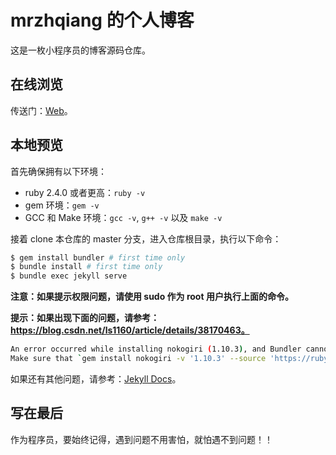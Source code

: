 mrzhqiang 的个人博客
===================
这是一枚小程序员的博客源码仓库。

## 在线浏览
传送门：[Web](https://mrzhqiang.github.io/)。

## 本地预览
首先确保拥有以下环境：

- ruby 2.4.0 或者更高：`ruby -v`
- gem 环境：`gem -v`
- GCC 和 Make 环境：`gcc -v`, `g++ -v` 以及 `make -v`

接着 clone 本仓库的 master 分支，进入仓库根目录，执行以下命令：

```bash
$ gem install bundler # first time only
$ bundle install # first time only
$ bundle exec jekyll serve
```

**注意：如果提示权限问题，请使用 sudo 作为 root 用户执行上面的命令。**

**提示：如果出现下面的问题，请参考：https://blog.csdn.net/ls1160/article/details/38170463。**
```bash
An error occurred while installing nokogiri (1.10.3), and Bundler cannot continue.
Make sure that `gem install nokogiri -v '1.10.3' --source 'https://rubygems.org/'` succeeds before bundling.
```

如果还有其他问题，请参考：[Jekyll Docs][1]。

写在最后
-----------
作为程序员，要始终记得，遇到问题不用害怕，就怕遇不到问题！！



[1]:https://jekyllrb.com/docs
